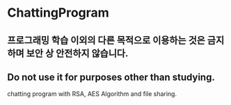 # ChattingProgram
## 프로그래밍 학습 이외의 다른 목적으로 이용하는 것은 금지하며 보안 상 안전하지 않습니다.
## Do not use it for purposes other than studying.
chatting program with RSA, AES Algorithm and file sharing.


